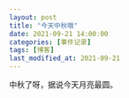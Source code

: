 ```yaml
---
layout: post
title: "今天中秋哦"
date: 2021-09-21 14:00:00
categories: [事件记录]
tags: [博客]
last_modified_at: 2021-09-21
---
```


中秋了呀，据说今天月亮最圆。


<div style="display:none">
  <pre>
  你知道吗，我爱你像是一辆开往没有目的地的车，一直往前，却不知前方如何 
  我很想跟你说明我的心意我想说，我会好好对你的，跟我一起走吧  
  可是，我没有说出口，一直都说不出来 
  去，去哪里 
  我不知道，我如何跟你说跟我去？
  </pre>
</div>
